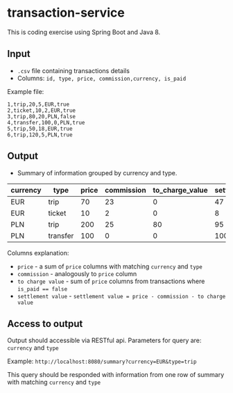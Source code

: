 # transaction-service

This is coding exercise using Spring Boot and Java 8.

## Input

- `.csv` file containing transactions details
- Columns: `id, type, price, commission,currency, is_paid`

Example file:

```
1,trip,20,5,EUR,true 
2,ticket,10,2,EUR,true 
3,trip,80,20,PLN,false 
4,transfer,100,0,PLN,true 
5,trip,50,18,EUR,true 
6,trip,120,5,PLN,true
```
## Output

- Summary of information grouped by currency and type.

|currency | type | price | commission | to_charge_value | settlement_value|
|--- | --- | --- |--- | --- | ---|
|EUR | trip | 70 | 23 | 0 | 47|
|EUR | ticket | 10 | 2 | 0 | 8|
|PLN | trip | 200 | 25 | 80 | 95|
|PLN | transfer | 100 | 0 | 0 | 100|

Columns explanation:
-  `price` -   a sum of  `price` columns with matching `currency` and `type`
- `commission`  - analogously to `price` column
- `to charge value` - sum of  `price` columns from transactions where   `is_paid == false` 
- `settlement value` -  `settlement value = price - commission - to charge value`

## Access to output

Output should accessible via RESTful api. Parameters for query are: `currency` and `type`

Example: `http://localhost:8080/summary?currency=EUR&type=trip`

This query should be responded with information from one row of summary with matching `currency` and `type`
